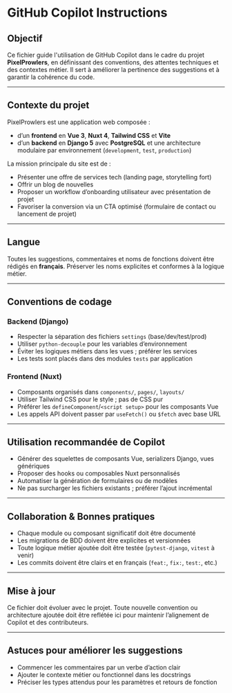 # GitHub Copilot Instructions

## Objectif

Ce fichier guide l'utilisation de GitHub Copilot dans le cadre du projet **PixelProwlers**, en définissant des conventions, des attentes techniques et des contextes métier. Il sert à améliorer la pertinence des suggestions et à garantir la cohérence du code.

---

## Contexte du projet

PixelProwlers est une application web composée :

- d’un **frontend** en **Vue 3**, **Nuxt 4**, **Tailwind CSS** et **Vite**
- d’un **backend** en **Django 5** avec **PostgreSQL** et une architecture modulaire par environnement (`development`, `test`, `production`)

La mission principale du site est de :

- Présenter une offre de services tech (landing page, storytelling fort)
- Offrir un blog de nouvelles
- Proposer un workflow d’onboarding utilisateur avec présentation de projet
- Favoriser la conversion via un CTA optimisé (formulaire de contact ou lancement de projet)

---

## Langue

Toutes les suggestions, commentaires et noms de fonctions doivent être rédigés en **français**. Préserver les noms explicites et conformes à la logique métier.

---

## Conventions de codage

### Backend (Django)

- Respecter la séparation des fichiers `settings` (base/dev/test/prod)
- Utiliser `python-decouple` pour les variables d’environnement
- Éviter les logiques métiers dans les vues ; préférer les services
- Les tests sont placés dans des modules `tests` par application

### Frontend (Nuxt)

- Composants organisés dans `components/`, `pages/`, `layouts/`
- Utiliser Tailwind CSS pour le style ; pas de CSS pur
- Préférer les `defineComponent`/`<script setup>` pour les composants Vue
- Les appels API doivent passer par `useFetch()` ou `$fetch` avec base URL

---

## Utilisation recommandée de Copilot

- Générer des squelettes de composants Vue, serializers Django, vues génériques
- Proposer des hooks ou composables Nuxt personnalisés
- Automatiser la génération de formulaires ou de modèles
- Ne pas surcharger les fichiers existants ; préférer l’ajout incrémental

---

## Collaboration & Bonnes pratiques

- Chaque module ou composant significatif doit être documenté
- Les migrations de BDD doivent être explicites et versionnées
- Toute logique métier ajoutée doit être testée (`pytest-django`, `vitest` à venir)
- Les commits doivent être clairs et en français (`feat:`, `fix:`, `test:`, etc.)

---

## Mise à jour

Ce fichier doit évoluer avec le projet. Toute nouvelle convention ou architecture ajoutée doit être reflétée ici pour maintenir l’alignement de Copilot et des contributeurs.

---

## Astuces pour améliorer les suggestions

- Commencer les commentaires par un verbe d’action clair
- Ajouter le contexte métier ou fonctionnel dans les docstrings
- Préciser les types attendus pour les paramètres et retours de fonction
